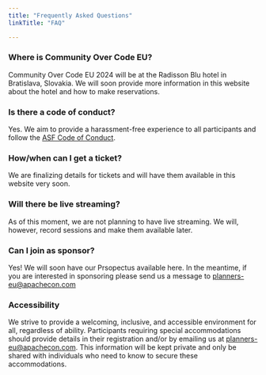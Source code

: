 ```yaml
---
title: "Frequently Asked Questions"
linkTitle: "FAQ"

---
```


### Where is Community Over Code EU? 
Community Over Code EU 2024 will be at the Radisson Blu hotel in Bratislava, Slovakia. We will soon provide more information in this website about the hotel and how to make reservations.

### Is there a code of conduct?
Yes. We aim to provide a harassment-free experience to all participants and follow the [ASF Code of Conduct](https://apache.org/foundation/policies/conduct).

### How/when can I get a ticket?
We are finalizing details for tickets and will have them available in this website very soon.

### Will there be live streaming?
As of this moment, we are not planning to have live streaming. We will, however, record sessions and make them available later.

### Can I join as sponsor?
Yes! We will soon have our Prsopectus available here. In the meantime, if you are interested in sponsoring please send us a message to planners-eu@apachecon.com

### Accessibility
We strive to provide a welcoming, inclusive, and accessible environment for all, regardless of ability. Participants requiring special accommodations should provide details in their registration and/or by emailing us at planners-eu@apachecon.com. This information will be kept private and only be shared with individuals who need to know to secure these accommodations.
